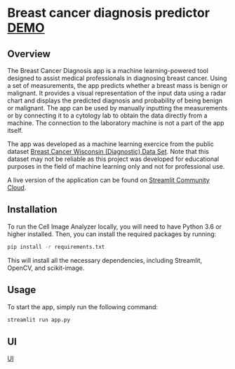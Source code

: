 # Breast cancer diagnosis predictor   [DEMO](https://app-breast-cancer-app-mwz57m7uhackitp5vy6siw.streamlit.app/)

## Overview

The Breast Cancer Diagnosis app is a machine learning-powered tool designed to assist medical professionals in diagnosing breast cancer. Using a set of measurements, the app predicts whether a breast mass is benign or malignant. It provides a visual representation of the input data using a radar chart and displays the predicted diagnosis and probability of being benign or malignant. The app can be used by manually inputting the measurements or by connecting it to a cytology lab to obtain the data directly from a machine. The connection to the laboratory machine is not a part of the app itself.

The app was developed as a machine learning exercice from the public dataset [Breast Cancer Wisconsin (Diagnostic) Data Set](https://www.kaggle.com/datasets/uciml/breast-cancer-wisconsin-data). Note that this dataset may not be reliable as this project was developed for educational purposes in the field of machine learning only and not for professional use.

A live version of the application can be found on [Streamlit Community Cloud](https://app-breast-cancer-app-mwz57m7uhackitp5vy6siw.streamlit.app/). 

## Installation

To run the Cell Image Analyzer locally, you will need to have Python 3.6 or higher installed. Then, you can install the required packages by running:

```bash
pip install -r requirements.txt
```

This will install all the necessary dependencies, including Streamlit, OpenCV, and scikit-image.

## Usage
To start the app, simply run the following command:

```bash
streamlit run app.py
```
## UI
[UI]([https://app-breast-cancer-app-mwz57m7uhackitp5vy6siw.streamlit.app/](https://github.com/Shravan-Parikh/Streamlit-Breast-cancer-APP/blob/master/Image/Screenshot%202024-01-29%20160735.png)https://github.com/Shravan-Parikh/Streamlit-Breast-cancer-APP/blob/master/Image/Screenshot%202024-01-29%20160735.png)
